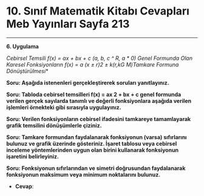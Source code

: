 # 10. Sınıf Matematik Kitabı Cevapları Meb Yayınları Sayfa 213

---

**6. Uygulama**

**Cebirsel Temsili f(x) = ax* + bx + c (a, b, c ^ R, a * 0) Genel Formunda Olan Karesel Fonksiyonların f(x) = a (x ± r)2 ± k(r,kG M)Tamkare Formuna Dönüştürülmesi**

**Soru: Aşağıda istenenleri gerçekleştirerek soruları yanıtlayınız.**

**Soru: Tabloda cebirsel temsilleri f(x) = ax 2 + bx + c genel formunda verilen gerçek sayılarda tanımlı ve değerli fonksiyonlara aşağıda verilen işlemleri örnekteki gibi sırasıyla uygulayınız.**

**Soru: Verilen fonksiyonların cebirsel ifadesini tamkareye tamamlayarak grafik temsilini dönüşümlerle çiziniz.**

**Soru: Tamkare formundan faydalanarak fonksiyonun (varsa) sıfırlarını bulunuz ve grafik üzerinde gösteriniz. İşaret tablosu veya cebirsel inceleme yöntemlerinden uygun olan birini kullanarak fonksiyonun işaretini belirleyiniz.**

**Soru: Fonksiyonun sıfırlarından ve simetri doğrusundan faydalanarak fonksiyonun maksimum veya minimum noktalarını bulunuz.**

-   **Cevap**: